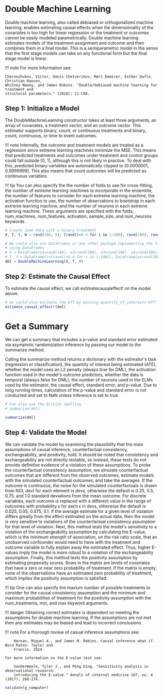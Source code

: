 # Double Machine Learning
Double machine learning, also called debiased or orthogonalized machine learning, enables
estimating causal effects when the dimensionality of the covariates is too high for linear 
regression or the treatment or outcomes cannot be easily modeled parametrically. Double 
machine learning estimates models of the treatment assignment and outcome and then combines 
them in a final model. This is a semiparametric model in the sense that the first stage 
models can take on any functional form but the final stage model is linear.

!!! note
    For more information see:

    Chernozhukov, Victor, Denis Chetverikov, Mert Demirer, Esther Duflo, Christian Hansen, 
    Whitney Newey, and James Robins. "Double/debiased machine learning for treatment and 
    structural parameters." (2018): C1-C68.

## Step 1: Initialize a Model
The DoubleMachineLearning constructor takes at least three arguments, an array of 
covariates, a treatment vector, and an outcome vector. This estimator supports binary, count, 
or continuous treatments and binary, count, continuous, or time to event outcomes.

!!! note
    Internally, the outcome and treatment models are treated as a regression since extreme 
    learning machines minimize the MSE. This means that predicted treatments and outcomes 
    under treatment and control groups could fall outside [0, 1], although this is not likely 
    in practice. To deal with this, predicted binary variables are automatically clipped to 
    [0.0000001, 0.9999999]. This also means that count outcomes will be predicted as continuous 
    variables.

!!! tip
    You can also specify the the number of folds to use for cross-fitting, the number of 
    extreme learning machines to incorporate in the ensemble, the number of features to 
    consider for each extreme learning machine, the activation function to use, the number 
    of observations to bootstrap in each extreme learning machine, and the number of neurons 
    in each extreme learning machine. These arguments are specified with the folds, 
    num_machines, num_features, activation, sample_size, and num\_neurons keywords.

```julia
# Create some data with a binary treatment
X, T, Y, W = rand(100, 5), [rand()<0.4 for i in 1:100], rand(100), rand(100, 4)

# We could also use DataFrames or any other package implementing the Tables.jl API
# using DataFrames
# X = DataFrame(x1=rand(100), x2=rand(100), x3=rand(100), x4=rand(100), x5=rand(100))
# T, Y = DataFrame(t=[rand()<0.4 for i in 1:100]), DataFrame(y=rand(100))
dml = DoubleMachineLearning(X, T, Y)
```

## Step 2: Estimate the Causal Effect
To estimate the causal effect, we call estimatecausaleffect! on the model above.
```julia
# we could also estimate the ATT by passing quantity_of_interest="ATT"
estimate_causal_effect!(dml)
```

# Get a Summary
We can get a summary that includes a p-value and standard error estimated via asymptotic 
randomization inference by passing our model to the summarize method.

Calling the summarize method returns a dictionary with the estimator's task (regression or 
classification), the quantity of interest being estimated (ATE), whether the model uses an 
L2 penalty (always true for DML), the activation function used in the model's outcome 
predictors, whether the data is temporal (always false for DML), the number of neurons used 
in the ELMs used by the estimator, the causal effect, standard error, and p-value. Due to 
long running times, calculation of the p-value and standard error is not conducted and set 
to NaN unless inference is set to true.
```julia
# Can also use the British spelling
# summarise(dml)

summarize(dml)
```

## Step 4: Validate the Model
We can validate the model by examining the plausibility that the main assumptions of causal 
inference, counterfactual consistency, exchangeability, and positivity, hold. It should be 
noted that consistency and exchangeability are not directly testable, so instead, these 
tests do not provide definitive evidence of a violation of these assumptions. To probe the 
counterfactual consistency assumption, we simulate counterfactual outcomes that are 
different from the observed outcomes, estimate models with the simulated counterfactual 
outcomes, and take the averages. If the outcome is continuous, the noise for the simulated 
counterfactuals is drawn from N(0, dev) for each element in devs, otherwise the default is 
0.25, 0.5, 0.75, and 1.0 standard deviations from the mean outcome. For discrete variables, 
each outcome is replaced with a different value in the range of outcomes with probability ϵ 
for each ϵ in devs, otherwise the default is 0.025, 0.05, 0.075, 0.1. If the average 
estimate for a given level of violation differs greatly from the effect estimated on the 
actual data, then the model is very sensitive to violations of the counterfactual 
consistency assumption for that level of violation. Next, this method tests the model's 
sensitivity to a violation of the exchangeability assumption by calculating the E-value, 
which is the minimum strength of association, on the risk ratio scale, that an unobserved 
confounder would need to have with the treatment and outcome variable to fully explain away 
the estimated effect. Thus, higher E-values imply the model is more robust to a violation of 
the exchangeability assumption. Finally, this method tests the positivity assumption by 
estimating propensity scores. Rows in the matrix are levels of covariates that have a zero 
or near zero probability of treatment. If the matrix is empty, none of the observations have 
an estimated zero probability of treatment, which implies the positivity assumption is 
satisfied.

!!! tip
    One can also specify the maxium number of possible treatments to consider for the causal 
    consistency assumption and the minimum and maximum probabilities of treatment for the 
    positivity assumption with the num\_treatments, min, and max keyword arguments.

!!! danger
    Obtaining correct estimates is dependent on meeting the assumptions for double machine 
    learning. If the assumptions are not met then any estimates may be biased and lead to 
    incorrect conclusions.

!!! note
    For a thorough review of casual inference assumptions see:

        Hernan, Miguel A., and James M. Robins. Causal inference what if. Boca Raton: Taylor and 
        Francis, 2024. 

    For more information on the E-value test see:
  
        VanderWeele, Tyler J., and Peng Ding. "Sensitivity analysis in observational research: 
        introducing the E-value." Annals of internal medicine 167, no. 4 (2017): 268-274.


```julia
validate(g_computer)
```